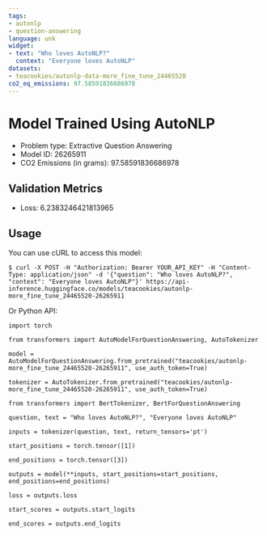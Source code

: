 ```yaml
---
tags:
- autonlp
- question-answering
language: unk
widget:
- text: "Who loves AutoNLP?"
  context: "Everyone loves AutoNLP"
datasets:
- teacookies/autonlp-data-more_fine_tune_24465520
co2_eq_emissions: 97.58591836686978
---
```


# Model Trained Using AutoNLP

- Problem type: Extractive Question Answering
- Model ID: 26265911
- CO2 Emissions (in grams): 97.58591836686978

## Validation Metrics

- Loss: 6.2383246421813965

## Usage

You can use cURL to access this model:

```
$ curl -X POST -H "Authorization: Bearer YOUR_API_KEY" -H "Content-Type: application/json" -d '{"question": "Who loves AutoNLP?", "context": "Everyone loves AutoNLP"}' https://api-inference.huggingface.co/models/teacookies/autonlp-more_fine_tune_24465520-26265911
```

Or Python API:

```
import torch

from transformers import AutoModelForQuestionAnswering, AutoTokenizer

model = AutoModelForQuestionAnswering.from_pretrained("teacookies/autonlp-more_fine_tune_24465520-26265911", use_auth_token=True)

tokenizer = AutoTokenizer.from_pretrained("teacookies/autonlp-more_fine_tune_24465520-26265911", use_auth_token=True)

from transformers import BertTokenizer, BertForQuestionAnswering

question, text = "Who loves AutoNLP?", "Everyone loves AutoNLP"

inputs = tokenizer(question, text, return_tensors='pt')

start_positions = torch.tensor([1])

end_positions = torch.tensor([3])

outputs = model(**inputs, start_positions=start_positions, end_positions=end_positions)

loss = outputs.loss

start_scores = outputs.start_logits

end_scores = outputs.end_logits
```